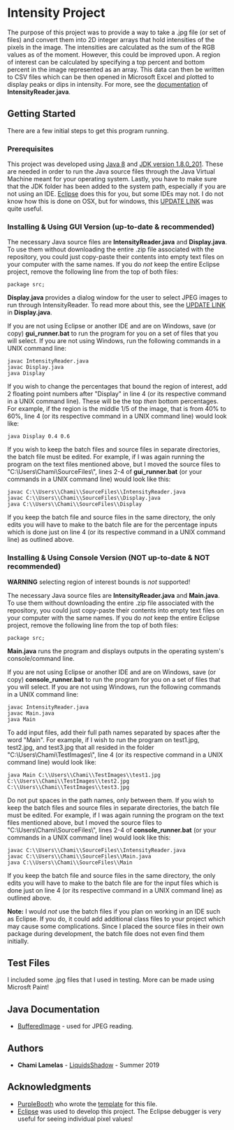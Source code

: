 # Intensity Project

The purpose of this project was to provide a way to take a .jpg file (or set of files) and convert them into 2D integer arrays that hold intensities of the pixels in the image. The intensities are calculated as the sum of the RGB values as of the moment. However, this could be improved upon. A region of interest can be calculated by specifying a top percent and bottom percent in the image represented as an array. This data can then be written to CSV files which can be then opened in Microsoft Excel and plotted to display peaks or dips in intensity. For more, see the [documentation](https://github.com/LiquidsShadow/Intensity_Project/blob/master/src/src/IntensityReader.java) of **IntensityReader.java**.

## Getting Started

There are a few initial steps to get this program running.

### Prerequisites

This project was developed using [Java 8](https://www.java.com/en/download/) and [JDK version 1.8.0_201](https://www.oracle.com/technetwork/java/javase/downloads/jdk8-downloads-2133151.html). These are needed in order to run the Java source files through the Java Virtual Machine meant for your operating system. Lastly, you have to make sure that the JDK folder has been added to the system path, especially if you are not using an IDE. [Eclipse](https://www.eclipse.org/downloads/) does this for you, but some IDEs may not. I do not know how this is done on OSX, but for windows, this [UPDATE LINK](google.com) was quite useful.

### Installing & Using GUI Version (up-to-date & recommended)

The necessary Java source files are **IntensityReader.java** and **Display.java**. To use them without downloading the entire .zip file associated with the repository, you could just copy-paste their contents into empty text files on your computer with the same names. If you do *not* keep the entire Eclipse project, remove the following line from the top of both files:

```
package src;
```

**Display.java** provides a dialog window for the user to select JPEG images to run through IntensityReader. To read more about this, see the [UPDATE LINK](https://github.com/LiquidsShadow/Intensity_Project/blob/master/src/src/Main.java) in **Display.java**.

If you are not using Eclipse or another IDE and are on Windows, save (or copy) **gui_runner.bat** to run the program for you on a set of files that you will select. If you are not using Windows, run the following commands in a UNIX command line:

```
javac IntensityReader.java
javac Display.java
java Display
```

If you wish to change the percentages that bound the region of interest, add 2 floating point numbers after "Display" in line 4 (or its respective command in a UNIX command line). These will be the top *then* bottom percentages. For example, if the region is the middle 1/5 of the image, that is from 40% to 60%, line 4 (or its respective command in a UNIX command line) would look like:

```
java Display 0.4 0.6
```

If you wish to keep the batch files and source files in separate directories, the batch file must be edited. For example, if I was again running the program on the text files mentioned above, but I moved the source files to "C:\\Users\\Chami\SourceFiles\\", lines 2-4 of **gui_runner.bat** (or your commands in a UNIX command line) would look like this:

```
javac C:\\Users\\Chami\\SourceFiles\\IntensityReader.java
javac C:\\Users\\Chami\\SourceFiles\\Display.java
java C:\\Users\\Chami\\SourceFiles\\Display
```

If you keep the batch file and source files in the same directory, the only edits you will have to make to the batch file are for the percentage inputs which is done just on line 4 (or its respective command in a UNIX command line) as outlined above.

### Installing & Using Console Version (NOT up-to-date & NOT recommended)

**WARNING** selecting region of interest bounds is *not* supported!

The necessary Java source files are **IntensityReader.java** and **Main.java**. To use them without downloading the entire .zip file associated with the repository, you could just copy-paste their contents into empty text files on your computer with the same names. If you do *not* keep the entire Eclipse project, remove the following line from the top of both files:

```
package src;
```

**Main.java** runs the program and displays outputs in the operating system's console/command line.

If you are not using Eclipse or another IDE and are on Windows, save (or copy) **console_runner.bat** to run the program for you on a set of files that you will select. If you are not using Windows, run the following commands in a UNIX command line:

```
javac IntensityReader.java
javac Main.java
java Main
```

To add input files, add their full path names separated by spaces after the word "Main". For example, if I wish to run the program on test1.jpg, test2.jpg, and test3.jpg that all resided in the folder "C:\\Users\\Chami\\TestImages\\", line 4 (or its respective command in a UNIX command line) would look like:

```
java Main C:\\Users\\Chami\\TestImages\\test1.jpg C:\\Users\\Chami\\TestImages\\test2.jpg C:\\Users\\Chami\\TestImages\\test3.jpg
```

Do not put spaces in the path names, only between them. If you wish to keep the batch files and source files in separate directories, the batch file must be edited. For example, if I was again running the program on the text files mentioned above, but I moved the source files to "C:\\Users\\Chami\SourceFiles\\", lines 2-4 of **console_runner.bat** (or your commands in a UNIX command line) would look like this:

```
javac C:\\Users\\Chami\\SourceFiles\\IntensityReader.java
javac C:\\Users\\Chami\\SourceFiles\\Main.java
java C:\\Users\\Chami\\SourceFiles\\Main
```

If you keep the batch file and source files in the same directory, the only edits you will have to make to the batch file are for the input files which is done just on line 4 (or its respective command in a UNIX command line) as outlined above.

**Note:** I would *not* use the batch files if you plan on working in an IDE such as Eclipse. If you do, it could add additional class files to your project which may cause some complications. Since I placed the source files in their own package during development, the batch file does not even find them initially.

## Test Files

I included some .jpg files that I used in testing. More can be made using Microsft Paint!

## Java Documentation

* [BufferedImage](https://docs.oracle.com/javase/7/docs/api/java/awt/image/BufferedImage.html) - used for JPEG reading.

## Authors

* **Chami Lamelas** - [LiquidsShadow](https://github.com/LiquidsShadow) - Summer 2019

## Acknowledgments

* [PurpleBooth](https://github.com/PurpleBooth) who wrote the [template](https://gist.github.com/PurpleBooth/109311bb0361f32d87a2) for this file.
* [Eclipse](https://www.eclipse.org/downloads/) was used to develop this project. The Eclipse debugger is very useful for seeing individual pixel values!
